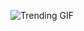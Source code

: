 
<!-- GIF_SECTION -->
![Trending GIF](https://media0.giphy.com/media/v1.Y2lkPThiYjIxNzcyMDZjeXhhMG5yeTEzeWxxamxsYjFtazNuZmxkYmh2NXc3Ymp0N3Z2eSZlcD12MV9naWZzX3NlYXJjaCZjdD1n/C9F9R915GUwbPL5vr4/giphy.gif)
<!-- END_GIF_SECTION -->
